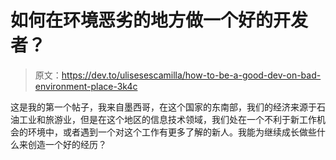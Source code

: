 # 如何在环境恶劣的地方做一个好的开发者？

> 原文：<https://dev.to/ulisesescamilla/how-to-be-a-good-dev-on-bad-environment-place-3k4c>

这是我的第一个帖子，我来自墨西哥，在这个国家的东南部，我们的经济来源于石油工业和旅游业，但是在这个地区的信息技术领域，我们处在一个不利于新工作机会的环境中，或者遇到一个对这个工作有更多了解的新人。我能为继续成长做些什么来创造一个好的经历？
